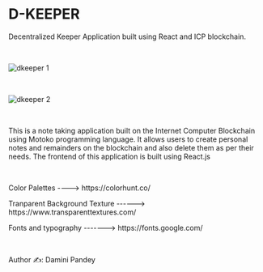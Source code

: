 # <h1>D-KEEPER</h1>



<p>Decentralized Keeper Application built using React and ICP blockchain.</p><br>





![dkeeper 1](https://user-images.githubusercontent.com/61384878/163705407-14c5ee83-70f0-4f74-8745-7723524517f6.png)



<br>




![dkeeper 2](https://user-images.githubusercontent.com/61384878/163705417-23981bdd-dd4f-445c-8675-190e53c643d7.png)




<br>


<p>This is a note taking application built on the Internet Computer Blockchain using Motoko programming language. It allows users to create personal notes and remainders 
  on the blockchain and also delete them as per their needs. The frontend of this application is built using React.js</p><br>
  
  <p>Color Palettes ----> https://colorhunt.co/</p>
  <p>Tranparent Background Texture ------> https://www.transparenttextures.com/</p>
  <p>Fonts and typography -------> https://fonts.google.com/</p><br>
  
  
  <p>Author ✍️: Damini Pandey</p>
